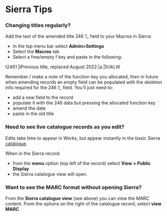 # Sierra Tips

### **Changing titles regularly?**

Add the text of the amended title 246 1\_ field to your Macros in Sierra:

* In the top menu bar select **Admin>Settings**
* Select the **Macros** tab
* Select a free/empty f key and paste in the following:

&#x20;      t2461 |iPrevious title, replaced August 2022:|a.|5UkLW

Remember / make a note of the function key you allocated, then in future when amending records an empty field can be populated with the skeleton info required for the 246 1\_ field. You’ll just need to:

* add a new field to the record
* populate it with the 246 data but pressing the allocated function key
* amend the date
* paste in the old title

### Need to see live catalogue records as you edit?

Edits take time to appear in Works, but appear instantly in the basic Sierra [catalogue](https://catalogue.wellcomelibrary.org/).

When in the Sierra record:

* from the **menu** option (top left of the record) select **View > Public Display**
* the Sierra catalogue view will open.

### Want to see the MARC format without opening Sierra?

From the **Sierra catalogue view** (see above) you can view the MARC content. From the options on the right of the catalogue record, select **view MARC**

